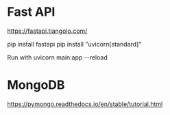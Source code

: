 

# Fast API

https://fastapi.tiangolo.com/


pip install fastapi
pip install "uvicorn[standard]"

Run with 
uvicorn main:app --reload



# MongoDB
https://pymongo.readthedocs.io/en/stable/tutorial.html

